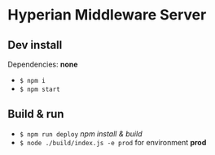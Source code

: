 Hyperian Middleware Server
==========================

Dev install
-----------

Dependencies: **none**
- `$ npm i`
- `$ npm start`


Build & run
-----------

- `$ npm run deploy` _npm install & build_
- `$ node ./build/index.js -e prod` for environment **prod**